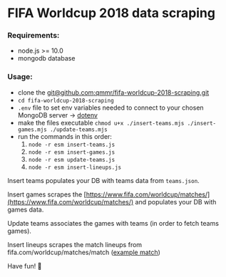 # FIFA Worldcup 2018 data scraping

### Requirements:
- node.js >= 10.0
- mongodb database

### Usage:
- clone the [git@github.com:qmmr/fifa-worldcup-2018-scraping.git](git@github.com:qmmr/fifa-worldcup-2018-scraping.git)
- `cd fifa-worldcup-2018-scraping`
- `.env` file to set env variables needed to connect to your chosen MongoDB server -> [dotenv](https://www.npmjs.com/package/dotenv)
- make the files executable `chmod u+x ./insert-teams.mjs ./insert-games.mjs ./update-teams.mjs`
- run the commands in this order:
  1. `node -r esm insert-teams.js`
  1. `node -r esm insert-games.js`
  1. `node -r esm update-teams.js`
  1. `node -r esm insert-lineups.js`

Insert teams populates your DB with teams data from `teams.json`.

Insert games scrapes the [https://www.fifa.com/worldcup/matches/](https://www.fifa.com/worldcup/matches/) and populates your DB with games data.

Update teams associates the games with teams (in order to fetch teams games).

Insert lineups scrapes the match lineups from fifa.com/worldcup/matches/match ([example match](https://www.fifa.com/worldcup/matches/match/300331503/#match-lineups))

Have fun! 👋
